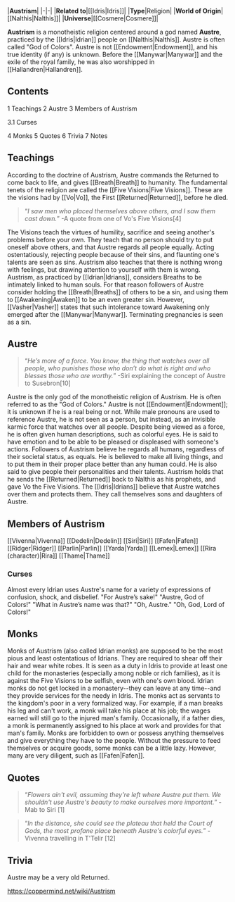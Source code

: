 |**Austrism**|
|-|-|
|**Related to**|[[Idris\|Idris]]|
|**Type**|Religion|
|**World of Origin**|[[Nalthis\|Nalthis]]|
|**Universe**|[[Cosmere\|Cosmere]]|

**Austrism** is a monotheistic religion centered around a god named **Austre**, practiced by the [[Idris\|Idrian]] people on [[Nalthis\|Nalthis]]. Austre is often called "God of Colors".
Austre is not [[Endowment\|Endowment]], and his true identity (if any) is unknown. Before the [[Manywar\|Manywar]] and the exile of the royal family, he was also worshipped in [[Hallandren\|Hallandren]].

## Contents

1 Teachings
2 Austre
3 Members of Austrism

3.1 Curses


4 Monks
5 Quotes
6 Trivia
7 Notes


## Teachings
According to the doctrine of Austrism, Austre commands the Returned to come back to life, and gives [[Breath\|Breath]] to humanity.
The fundamental tenets of the religion are called the [[Five Visions\|Five Visions]]. These are the visions had by [[Vo\|Vo]], the First [[Returned\|Returned]], before he died.

>“*I saw men who placed themselves above others, and I saw them cast down.*”
\-A quote from one of Vo's Five Visions[4]


The Visions teach the virtues of humility, sacrifice and seeing another's problems before your own. They teach that no person should try to put oneself above others, and that Austre regards all people equally. Acting ostentatiously, rejecting people because of their sins, and flaunting one's talents are seen as sins. Austrism also teaches that there is nothing wrong with feelings, but drawing attention to yourself with them is wrong.
Austrism, as practiced by [[Idrian\|Idrians]], considers Breaths to be intimately linked to human souls. For that reason followers of Austre consider holding the [[Breath\|Breaths]] of others to be a sin, and using them to [[Awakening\|Awaken]] to be an even greater sin. However, [[Vasher\|Vasher]] states that such intolerance toward Awakening only emerged after the [[Manywar\|Manywar]].
Terminating pregnancies is seen as a sin.

## Austre
>“*He’s more of a force. You know, the thing that watches over all people, who punishes those who don’t do what is right and who blesses those who are worthy.*”
\-Siri explaining the concept of Austre to Susebron[10]


Austre is the only god of the monotheistic religion of Austrism. He is often referred to as the "God of Colors." Austre is not [[Endowment\|Endowment]]; it is unknown if he is a real being or not.
While male pronouns are used to reference Austre, he is not seen as a person, but instead, as an invisible karmic force that watches over all people. Despite being viewed as a force, he is often given human descriptions, such as colorful eyes. He is said to have emotion and to be able to be pleased or displeased with someone's actions. Followers of Austrism believe he regards all humans, regardless of their societal status, as equals.
He is believed to make all living things, and to put them in their proper place better than any human could. He is also said to give people their personalities and their talents. Austrism holds that he sends the [[Returned\|Returned]] back to Nalthis as his prophets, and gave Vo the Five Visions.
The [[Idris\|Idrians]] believe that Austre watches over them and protects them. They call themselves sons and daughters of Austre.

## Members of Austrism

[[Vivenna\|Vivenna]]
[[Dedelin\|Dedelin]]
[[Siri\|Siri]]
[[Fafen\|Fafen]]
[[Ridger\|Ridger]]
[[Parlin\|Parlin]]
[[Yarda\|Yarda]]
[[Lemex\|Lemex]]
[[Rira (character)\|Rira]]
[[Thame\|Thame]]

### Curses
Almost every Idrian uses Austre's name for a variety of expressions of confusion, shock, and disbelief.
"For Austre’s sake!"
"Austre, God of Colors!"
"What in Austre’s name was that?"
"Oh, Austre."
"Oh, God, Lord of Colors!"

## Monks
Monks of Austrism (also called Idrian monks) are supposed to be the most pious and least ostentatious of Idrians. They are required to shear off their hair and wear white robes. It is seen as a duty in Idris to provide at least one child for the monasteries (especially among noble or rich families), as it is against the Five Visions to be selfish, even with one's own blood. Idrian monks do not get locked in a monastery--they can leave at any time--and they provide services for the needy in Idris.
The monks act as servants to the kingdom's poor in a very formalized way. For example, if a man breaks his leg and can't work, a monk will take his place at his job; the wages earned will still go to the injured man's family. Occasionally, if a father dies, a monk is permanently assigned to his place at work and provides for that man's family.
Monks are forbidden to own or possess anything themselves and give everything they have to the people. Without the pressure to feed themselves or acquire goods, some monks can be a little lazy. However, many are very diligent, such as [[Fafen\|Fafen]].

## Quotes
>“*Flowers ain't evil, assuming they're left where Austre put them. We shouldn't use Austre's beauty to make ourselves more important.*”
\-Mab to Siri [1]


>“*In the distance, she could see the plateau that held the Court of Gods, the most profane place beneath Austre's colorful eyes.*”
\-Vivenna travelling in T'Telir [12]


## Trivia
Austre may be a very old Returned.



https://coppermind.net/wiki/Austrism